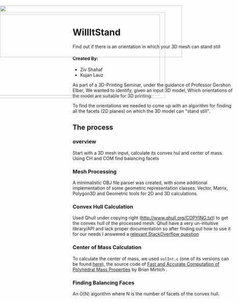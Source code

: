 # WillItStand
Find out if there is an orientation in which your 3D mesh can stand still

#### Created By:
 - Ziv Shahaf
 - Kujan Lauz

As part of a 3D-Printing Seminar, under the guidance of Professor Gershon Elber, We wanted to identify, given an input 3D model, Which orientations of the model are suitable for 3D printing.
 
To find the orientations we needed to come up with an algorithm for finding all the facets (2D planes) on which the 3D model can "stand still".

## The process

### overview
Start with a 3D mesh input, calculate its convex hul and center of mass.
Using CH and COM find balancing facets


### Mesh Processing
A minimalistic OBJ file parser was created, with some additional implementation of some geometric representation classes: Vector, Matrix, Polygon3D and Geometric tools for 2D and 3D calculations.

<img realwidth="1500" cropx="-36" cropy="49.981" realheight="708" originalsrc="http://lh3.googleusercontent.com/b7WbtYqVTIriuG4ce0r0OHkYJl0_mMmFWm0ULxMJOOqjE2jn-uBxg0pj82j78qrvLtFNd193LVQ47_SoRIEEbzuXDw=s538" src="http://lh3.googleusercontent.com/b7WbtYqVTIriuG4ce0r0OHkYJl0_mMmFWm0ULxMJOOqjE2jn-uBxg0pj82j78qrvLtFNd193LVQ47_SoRIEEbzuXDw=s538" style="position:absolute;left:-36px;top:50px;width:538px;height:254px;">

### Convex Hull Calculation
Used Qhull under copying right (http://www.qhull.org/COPYING.txt) to get the convex hull of the processed mesh. Qhull have a very un-intuitive library/API and lack proper documentation so after finding out how to use it for our needs I answered a [relevant StackOverflow question](https://stackoverflow.com/a/29311240/2523211)

<img realwidth="1500" cropx="-51.5" cropy="42.681" realheight="708" originalsrc="http://lh3.googleusercontent.com/4LxT1gRV9d-ENaJFScmS68XWOzSP1eE03-ScJ_h9YR4C3HAdy4uudoSt9Ea4xK9qlUqK49p6VLGIGo3N4Ep8pmqqddU=s569" src="http://lh3.googleusercontent.com/4LxT1gRV9d-ENaJFScmS68XWOzSP1eE03-ScJ_h9YR4C3HAdy4uudoSt9Ea4xK9qlUqK49p6VLGIGo3N4Ep8pmqqddU=s569" style="position:absolute;left:-51px;top:43px;width:569px;height:269px;">

### Center of Mass Calculation
To calculate the center of mass, we used `volInt.c` (one of its versions can be found [here](https://github.com/OpenFOAM/OpenFOAM-2.1.x/blob/master/src/meshTools/momentOfInertia/volumeIntegration/volInt.c)), the source code of [Fast and Accurate Computation of Polyhedral Mass Properties](http://citeseerx.ist.psu.edu/viewdoc/download?doi=10.1.1.56.127&rep=rep1&type=pdf) by Brian Mirtich .


### Finding Balancing Faces
An O(N) algorithm where N is the number of facets of the convex hull.

<img realwidth="1098" cropx="0" cropy="21.968579234972676" realheight="312" originalsrc="http://lh3.googleusercontent.com/GfoXh58w3UrGlpjNLxhUoLq-UhWacGSz3_f0UYKiuUze3Hbl1u3C_7Wi0CXTHe_Zmuagf4bMumWcEUG8XPn2RbZ-=s571" src="http://lh3.googleusercontent.com/GfoXh58w3UrGlpjNLxhUoLq-UhWacGSz3_f0UYKiuUze3Hbl1u3C_7Wi0CXTHe_Zmuagf4bMumWcEUG8XPn2RbZ-=s571" style="position:absolute;left:0px;top:22px;width:571px;height:162px;">

<img realwidth="1500" cropx="-36" cropy="50.012" realheight="708" originalsrc="http://lh3.googleusercontent.com/V9nKBYuLtBMMed5W001cDXhUTePu1arLqP27TrFakVL8mgUw3nIBxrSWyJQaruq4XM2kA3lFF0ojZ7F_lLAKr3ff9o4=s538" src="http://lh3.googleusercontent.com/V9nKBYuLtBMMed5W001cDXhUTePu1arLqP27TrFakVL8mgUw3nIBxrSWyJQaruq4XM2kA3lFF0ojZ7F_lLAKr3ff9o4=s538" style="position:absolute;left:-36px;top:50px;width:538px;height:254px;">
